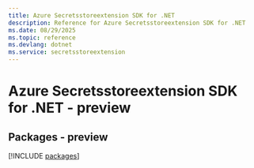 ```yaml
---
title: Azure Secretsstoreextension SDK for .NET
description: Reference for Azure Secretsstoreextension SDK for .NET
ms.date: 08/29/2025
ms.topic: reference
ms.devlang: dotnet
ms.service: secretsstoreextension
---
```

# Azure Secretsstoreextension SDK for .NET - preview
## Packages - preview
[!INCLUDE [packages](secretsstoreextension-index.md)]